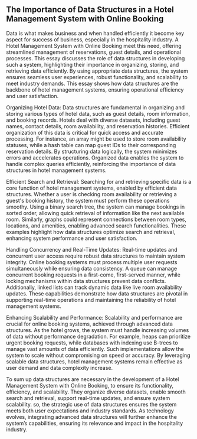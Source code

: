 ## The Importance of Data Structures in a Hotel Management System with Online Booking

Data is what makes business and when handled efficiently it become key aspect for success of business, especially in the hospitality industry. A Hotel Management System with Online Booking meet this need, offering streamlined management of reservations, guest details, and operational processes. This essay discusses the role of data structures in developing such a system, highlighting their importance in organizing, storing, and retrieving data efficiently. By using appropriate data structures, the system ensures seamless user experiences, robust functionality, and scalability to meet industry demands. This essay shows how data structures are the backbone of hotel management systems, ensuring operational efficiency and user satisfaction.

Organizing Hotel Data: Data structures are fundamental in organizing and storing various types of hotel data, such as guest details, room information, and booking records. Hotels deal with diverse datasets, including guest names, contact details, room availability, and reservation histories. Efficient organization of this data is critical for quick access and accurate processing. For instance, an array might be used to store room availability statuses, while a hash table can map guest IDs to their corresponding reservation details. By structuring data logically, the system minimizes errors and accelerates operations. Organized data enables the system to handle complex queries efficiently, reinforcing the importance of data structures in hotel management systems.

Efficient Search and Retrieval: Searching for and retrieving specific data is a core function of hotel management systems, enabled by efficient data structures. Whether a user is checking room availability or retrieving a guest's booking history, the system must perform these operations smoothy. Using a binary search tree, the system can manage bookings in sorted order, allowing quick retrieval of information like the next available room. Similarly, graphs could represent connections between room types, locations, and amenities, enabling advanced search functionalities. These examples highlight how data structures optimize search and retrieval, enhancing system performance and user satisfaction.

Handling Concurrency and Real-Time Updates: Real-time updates and concurrent user access require robust data structures to maintain system integrity. Online booking systems must process multiple user requests simultaneously while ensuring data consistency. A queue can manage concurrent booking requests in a first-come, first-served manner, while locking mechanisms within data structures prevent data conflicts. Additionally, linked lists can track dynamic data like live room availability updates. These capabilities demonstrate how data structures are pivotal in supporting real-time operations and maintaining the reliability of hotel management systems.

Enhancing Scalability and Performance: Scalability and performance are crucial for online booking systems, achieved through advanced data structures. As the hotel grows, the system must handle increasing volumes of data without performance degradation. For example, heaps can prioritize urgent booking requests, while databases with indexing use B-trees to manage vast amounts of data efficiently. Such implementations allow the system to scale without compromising on speed or accuracy. By leveraging scalable data structures, hotel management systems remain effective as user demand and data complexity increase.

To sum up data structures are necessary in the development of a Hotel Management System with Online Booking, to ensure its functionality, efficiency, and scalability. They organize diverse datasets, enable smooth search and retrieval, support real-time updates, and ensure system scalability. so, the strategic use of data structures ensures the system meets both user expectations and industry standards. As technology evolves, integrating advanced data structures will further enhance the system’s capabilities, ensuring its relevance and impact in the hospitality industry.

